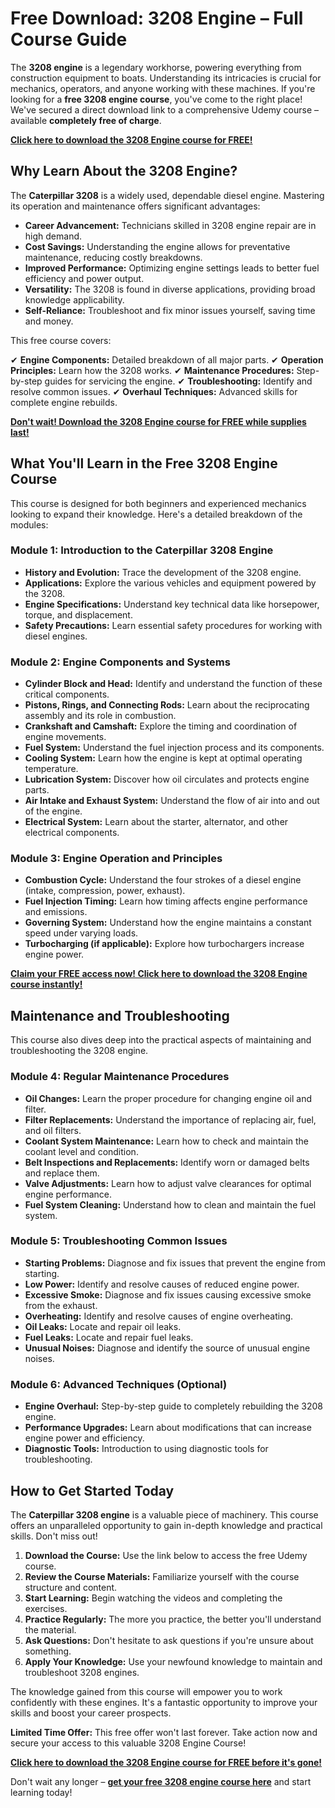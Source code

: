 # Free Download: 3208 Engine – Full Course Guide

The **3208 engine** is a legendary workhorse, powering everything from construction equipment to boats. Understanding its intricacies is crucial for mechanics, operators, and anyone working with these machines. If you're looking for a **free 3208 engine course**, you've come to the right place! We've secured a direct download link to a comprehensive Udemy course – available **completely free of charge**.

[**Click here to download the 3208 Engine course for FREE!**](https://udemywork.com/3208-engine)

## Why Learn About the 3208 Engine?

The **Caterpillar 3208** is a widely used, dependable diesel engine. Mastering its operation and maintenance offers significant advantages:

*   **Career Advancement:** Technicians skilled in 3208 engine repair are in high demand.
*   **Cost Savings:** Understanding the engine allows for preventative maintenance, reducing costly breakdowns.
*   **Improved Performance:** Optimizing engine settings leads to better fuel efficiency and power output.
*   **Versatility:** The 3208 is found in diverse applications, providing broad knowledge applicability.
*   **Self-Reliance:** Troubleshoot and fix minor issues yourself, saving time and money.

This free course covers:

✔ **Engine Components:** Detailed breakdown of all major parts.
✔ **Operation Principles:** Learn how the 3208 works.
✔ **Maintenance Procedures:** Step-by-step guides for servicing the engine.
✔ **Troubleshooting:** Identify and resolve common issues.
✔ **Overhaul Techniques:** Advanced skills for complete engine rebuilds.

[**Don't wait! Download the 3208 Engine course for FREE while supplies last!**](https://udemywork.com/3208-engine)

## What You'll Learn in the Free 3208 Engine Course

This course is designed for both beginners and experienced mechanics looking to expand their knowledge. Here's a detailed breakdown of the modules:

### Module 1: Introduction to the Caterpillar 3208 Engine

*   **History and Evolution:** Trace the development of the 3208 engine.
*   **Applications:** Explore the various vehicles and equipment powered by the 3208.
*   **Engine Specifications:** Understand key technical data like horsepower, torque, and displacement.
*   **Safety Precautions:** Learn essential safety procedures for working with diesel engines.

### Module 2: Engine Components and Systems

*   **Cylinder Block and Head:** Identify and understand the function of these critical components.
*   **Pistons, Rings, and Connecting Rods:** Learn about the reciprocating assembly and its role in combustion.
*   **Crankshaft and Camshaft:** Explore the timing and coordination of engine movements.
*   **Fuel System:** Understand the fuel injection process and its components.
*   **Cooling System:** Learn how the engine is kept at optimal operating temperature.
*   **Lubrication System:** Discover how oil circulates and protects engine parts.
*   **Air Intake and Exhaust System:** Understand the flow of air into and out of the engine.
*   **Electrical System:** Learn about the starter, alternator, and other electrical components.

### Module 3: Engine Operation and Principles

*   **Combustion Cycle:** Understand the four strokes of a diesel engine (intake, compression, power, exhaust).
*   **Fuel Injection Timing:** Learn how timing affects engine performance and emissions.
*   **Governing System:** Understand how the engine maintains a constant speed under varying loads.
*   **Turbocharging (if applicable):** Explore how turbochargers increase engine power.

[**Claim your FREE access now! Click here to download the 3208 Engine course instantly!**](https://udemywork.com/3208-engine)

## Maintenance and Troubleshooting

This course also dives deep into the practical aspects of maintaining and troubleshooting the 3208 engine.

### Module 4: Regular Maintenance Procedures

*   **Oil Changes:** Learn the proper procedure for changing engine oil and filter.
*   **Filter Replacements:** Understand the importance of replacing air, fuel, and oil filters.
*   **Coolant System Maintenance:** Learn how to check and maintain the coolant level and condition.
*   **Belt Inspections and Replacements:** Identify worn or damaged belts and replace them.
*   **Valve Adjustments:** Learn how to adjust valve clearances for optimal engine performance.
*   **Fuel System Cleaning:** Understand how to clean and maintain the fuel system.

### Module 5: Troubleshooting Common Issues

*   **Starting Problems:** Diagnose and fix issues that prevent the engine from starting.
*   **Low Power:** Identify and resolve causes of reduced engine power.
*   **Excessive Smoke:** Diagnose and fix issues causing excessive smoke from the exhaust.
*   **Overheating:** Identify and resolve causes of engine overheating.
*   **Oil Leaks:** Locate and repair oil leaks.
*   **Fuel Leaks:** Locate and repair fuel leaks.
*   **Unusual Noises:** Diagnose and identify the source of unusual engine noises.

### Module 6: Advanced Techniques (Optional)

*   **Engine Overhaul:** Step-by-step guide to completely rebuilding the 3208 engine.
*   **Performance Upgrades:** Learn about modifications that can increase engine power and efficiency.
*   **Diagnostic Tools:** Introduction to using diagnostic tools for troubleshooting.

## How to Get Started Today

The **Caterpillar 3208 engine** is a valuable piece of machinery. This course offers an unparalleled opportunity to gain in-depth knowledge and practical skills. Don't miss out!

1.  **Download the Course:** Use the link below to access the free Udemy course.
2.  **Review the Course Materials:** Familiarize yourself with the course structure and content.
3.  **Start Learning:** Begin watching the videos and completing the exercises.
4.  **Practice Regularly:** The more you practice, the better you'll understand the material.
5.  **Ask Questions:** Don't hesitate to ask questions if you're unsure about something.
6.  **Apply Your Knowledge:** Use your newfound knowledge to maintain and troubleshoot 3208 engines.

The knowledge gained from this course will empower you to work confidently with these engines. It's a fantastic opportunity to improve your skills and boost your career prospects.

**Limited Time Offer:** This free offer won't last forever. Take action now and secure your access to this valuable 3208 Engine Course!

[**Click here to download the 3208 Engine course for FREE before it's gone!**](https://udemywork.com/3208-engine)

Don't wait any longer – **[get your free 3208 engine course here](https://udemywork.com/3208-engine)** and start learning today!
